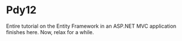 # Pdy12
Entire tutorial on the Entity Framework in an ASP.NET MVC application finishes here. Now, relax for a while.
